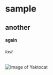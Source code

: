# sample 

## another

#### again

###### last


![Image of Yaktocat](https://octodex.github.com/images/yaktocat.png)
